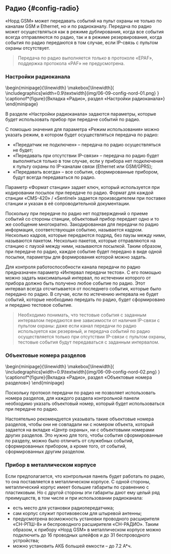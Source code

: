 ## Радио {#config-radio}

«Норд GSM» может передавать событий на пульт охраны не только по каналам GSM и Ethernet, но и по радиоканалу. Передача по радио может осуществляться как в режиме дублирования, когда все события всегда отправляются по радио, так и в режиме резервирования, когда события по радио передаются в том случае, если IP-связь с пультом охраны отсутствует.

> Передача по радио выполняется *только* в протоколе «EPAF», поддержка протокола «PAF» не предусмотрена.

### Настройки радиоканала

\begin{minipage}{\linewidth}
	\makebox[\linewidth]{
 		\includegraphics[width=0.9\textwidth]{img/06-09-config-nord-01.png}
 	}
	\captionof*{figure}{Вкладка «Радио», раздел «Настройки радиоканала»}
\end{minipage}

В разделе «Настройки радиоканала» задаются параметры, которые будет использовать прибор при передаче событий по радио.

С помощью значения для параметра «Режим использования» можно указать режим, в котором будет осуществляться передача по радио:

* «Передатчик не подключен» – передача по радио осуществляться не будет;
* «Передавать при отсутствии IP-связи» – передача по радио будет выполняться только в том случае, если у прибора нет подключения к пульту охраны по IP-каналам связи (Ethernet или GSM/GPRS);
* «Передавать всегда» – все события, сформированные прибором, будут всегда передаваться по радио.

Параметр «Формат станции» задает ключ, который используется при кодировании посылок при передаче по радио. Формат для каждой станции «CMS-420» / «Sentinel» задается производителем при поставке станции и указан в её сопроводительной документации.

Поскольку при передаче по радио нет подтверждений о приеме событий со стороны станции, объектовый прибор передает одно и то же сообщение многократно. Закодированная для передачи по радио информация, соответствующая событию, называется кадром. Несколько кадров, которые передаются подряд, без паузы между ними, называются пакетом. Несколько пакетов, которые отправляются на станцию с паузой между ними, называются посылкой. Таким образом, при передаче по радио, каждое событие будет передано в виде одной посылки, параметры для формирования которой можно задать.

Для контроля работоспособности канала передачи по радио предназначен параметр «Интервал передачи тестов». С его помощью можно задать максимальный интервал, по истечении которого от прибора должно быть получено любое событие по радио. Этот интервал всегда отсчитывается от последнего события, которые было передано по радио. В случае, если по истечению интервала не будет событий, которые необходимо передать по радио, будет сформировано и передано тестовое событие. 

> Необходимо понимать, что тестовые события с заданным интервалом передаются вне зависимости от наличия IP-связи с пультом охраны: даже если канал передачи по радио используется как резервный, и передача *событий* по радио осуществляется только при отсутствии IP-связи с пультом охраны, тестовые события будут передаваться с заданным интервалом. 

### Объектовые номера разделов

\begin{minipage}{\linewidth}
	\makebox[\linewidth]{
 		\includegraphics[width=0.9\textwidth]{img/06-09-config-nord-02.png}
 	}
	\captionof*{figure}{Вкладка «Радио», раздел «Объектовые номера разделов»}
\end{minipage}

Поскольку протокол передачи по радио не позволяет использовать номера разделов, для каждого раздела контрольной панели необходимо указать объектовый номер, который будет использоваться при передаче по радио. 

Настоятельно рекомендуется указывать такие объектовые номера разделов, чтобы они не совпадали ни с номером объекта, который задается на вкладке «Центр охраны», ни с объектовыми номерами других разделов. Это нужно для того, чтобы события сформированные по разделу, можно было отличить от служебных событий, сформированных прибором, а кроме того, от событий, сформированных другим разделом.

### Прибор в металлическом корпусе

Если предполагается, что контрольная панель будет работать по радио, то она поставляется в металлическом корпусе. 
С одной стороны, металлический корпус имеет большие габариты по сравнению с пластиковым. Но с другой стороны эти габариты дают ему целый ряд преимуществ, в том числе и при использовании радиоканала:

* есть место для установки радиопередатчика;
* сам корпус служит противовесом для штыревой антенны;
* предусмотрена возможность установки проводного расширителя «СН-РПШ-8» и беспроводного расширителя «СН-РАДИО». Таким образом, к прибору «Норд GSM» в металлическом корпусе можно подключить до 16 проводных шлейфов и до 31 беспроводного устройства;
* можно установить АКБ большей емкости – до 7.2 А*ч.
